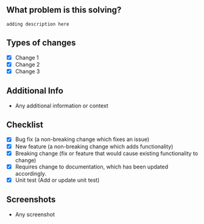 ## What problem is this solving?
    adding description here

## Types of changes

- [X] Change 1
- [X] Change 2
- [X] Change 3

## Additional Info

- Any additional information or context

## Checklist

- [X] Bug fix (a non-breaking change which fixes an issue)
- [X] New feature (a non-breaking change which adds functionality)
- [X] Breaking change (fix or feature that would cause existing functionality to change)
- [X] Requires change to documentation, which has been updated accordingly.
- [X] Unit test (Add or update unit test)

## Screenshots

- Any screenshot

